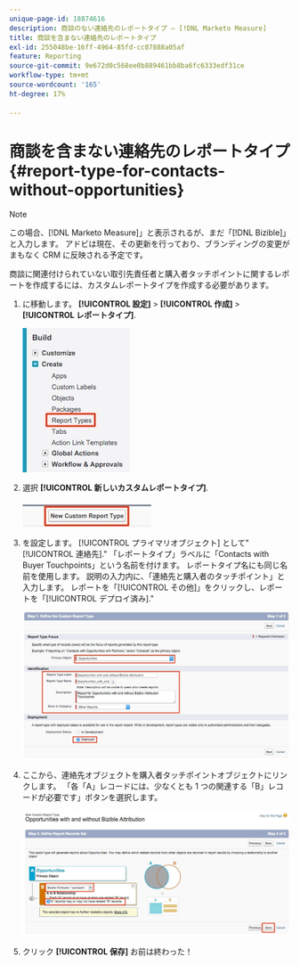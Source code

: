 ```yaml
---
unique-page-id: 18874616
description: 商談のない連絡先のレポートタイプ — [!DNL Marketo Measure]
title: 商談を含まない連絡先のレポートタイプ
exl-id: 255048be-16ff-4964-85fd-cc07888a05af
feature: Reporting
source-git-commit: 9e672d0c568ee0b889461bb8ba6fc6333edf31ce
workflow-type: tm+mt
source-wordcount: '165'
ht-degree: 17%

---
```


# 商談を含まない連絡先のレポートタイプ {#report-type-for-contacts-without-opportunities}

>[!NOTE]
>
>この場合、[!DNL Marketo Measure]」と表示されるが、まだ「[!DNL Bizible]」と入力します。 アドビは現在、その更新を行っており、ブランディングの変更がまもなく CRM に反映される予定です。

商談に関連付けられていない取引先責任者と購入者タッチポイントに関するレポートを作成するには、カスタムレポートタイプを作成する必要があります。

1. に移動します。 **[!UICONTROL 設定]** > **[!UICONTROL 作成]** > **[!UICONTROL レポートタイプ]**.

   ![](assets/1.jpg)

1. 選択 **[!UICONTROL 新しいカスタムレポートタイプ]**.

   ![](assets/2.jpg)

1. を設定します。 [!UICONTROL プライマリオブジェクト] として&quot;[!UICONTROL 連絡先].&quot; 「レポートタイプ」ラベルに「Contacts with Buyer Touchpoints」という名前を付けます。 レポートタイプ名にも同じ名前を使用します。 説明の入力内に、「連絡先と購入者のタッチポイント」と入力します。 レポートを「[!UICONTROL その他]」をクリックし、レポートを「[!UICONTROL デプロイ済み].&quot;

   ![](assets/3.jpg)

1. ここから、連絡先オブジェクトを購入者タッチポイントオブジェクトにリンクします。 「各「A」レコードには、少なくとも 1 つの関連する「B」レコードが必要です」ボタンを選択します。

   ![](assets/4.jpg)

1. クリック **[!UICONTROL 保存]** お前は終わった！
